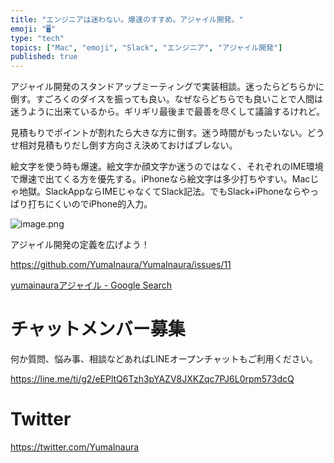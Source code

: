 ```yaml
---
title: "エンジニアは迷わない。爆速のすすめ。アジャイル開発。"
emoji: "🖥"
type: "tech"
topics: ["Mac", "emoji", "Slack", "エンジニア", "アジャイル開発"]
published: true
---
```


アジャイル開発のスタンドアップミーティングで実装相談。迷ったらどちらかに倒す。すごろくのダイスを振っても良い。なぜならどちらでも良いことで人間は迷うように出来ているから。ギリギリ最後まで最善を尽くして議論するけれど。

見積もりでポイントが割れたら大きな方に倒す。迷う時間がもったいない。どうせ相対見積もりだし倒す方向さえ決めておけばブレない。

絵文字を使う時も爆速。絵文字か顔文字か迷うのではなく、それぞれのIME環境で爆速で出てくる方を優先する。iPhoneなら絵文字は多少打ちやすい。Macじゃ地獄。SlackAppならIMEじゃなくてSlack記法。でもSlack+iPhoneならやっぱり打ちにくいのでiPhone的入力。

![image.png](https://qiita-image-store.s3.amazonaws.com/0/89618/6335313c-de5d-2a9d-bcea-cc29e4f33fe5.png)

アジャイル開発の定義を広げよう！

https://github.com/YumaInaura/YumaInaura/issues/11

[yumainauraアジャイル - Google Search](https://www.google.com/search?q=yumainaura%E3%82%A2%E3%82%B8%E3%83%A3%E3%82%A4%E3%83%AB&oq=yumainaura%E3%82%A2%E3%82%B8%E3%83%A3%E3%82%A4%E3%83%AB&aqs=chrome..69i57.1956j0j7&sourceid=chrome&ie=UTF-8)








<!-- Update From Qiita API -->

# チャットメンバー募集


何か質問、悩み事、相談などあればLINEオープンチャットもご利用ください。

https://line.me/ti/g2/eEPltQ6Tzh3pYAZV8JXKZqc7PJ6L0rpm573dcQ





# Twitter


https://twitter.com/YumaInaura


<!-- Update From Qiita API -->


